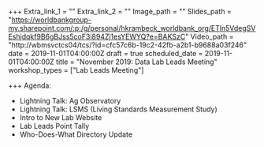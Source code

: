 +++
Extra_link_1 = ""
Extra_link_2 = ""
Image_path = ""
Slides_path = "https://worldbankgroup-my.sharepoint.com/:p:/g/personal/hkrambeck_worldbank_org/ETln5VdegSVEshjdqkf9B6gBJss5coF3i894Zj1esYEWYQ?e=BAKSzC"
Video_path = "http://wbmsvctcs04/tcs/?id=cfc57c6b-19c2-42fb-a2b1-b9688a03f246"
date = 2019-11-01T04:00:00Z
draft = true
scheduled_date = 2019-11-01T04:00:00Z
title = "November 2019: Data Lab Leads Meeting"
workshop_types = ["Lab Leads Meeting"]

+++
Agenda:

* Lightning Talk: Ag Observatory
* Lightning Talk: LSMS (Living Standards Measurement Study)
* Intro to New Lab Website
* Lab Leads Point Tally
* Who-Does-What Directory Update